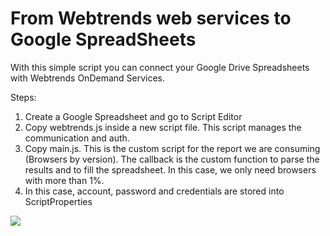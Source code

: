 From Webtrends web services to Google SpreadSheets
====================================================

With this simple script you can connect your Google Drive Spreadsheets with Webtrends OnDemand Services.

Steps:

1. Create a Google Spreadsheet and go to Script Editor
2. Copy webtrends.js inside a new script file. This script manages the communication and auth.
3. Copy main.js. This is the custom script for the report we are consuming (Browsers by version). The callback is the custom function to parse the results and to fill the spreadsheet. In this case, we only need browsers with more than 1%.
4. In this case, account, password and credentials are stored into ScriptProperties 

[<img src="https://raw.github.com/davidayalas/webtrends-spreadsheet/master/img/screenshot1.png">](https://raw.github.com/davidayalas/webtrends-spreadsheet/master/img/screenshot1.png) 
